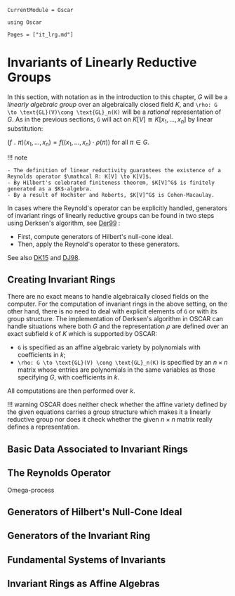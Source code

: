 ```@meta
CurrentModule = Oscar
```

```@setup oscar
using Oscar
```

```@contents
Pages = ["it_lrg.md"]
```

# Invariants of Linearly Reductive Groups

In this section, with notation as in the introduction to this chapter, $G$ will be a *linearly algebraic group* over an algebraically closed field $K$, and ``\rho: G \to \text{GL}(V)\cong \text{GL}_n(K)`` will be a *rational* representation of $G$. As in the previous sections, ``G`` will act on $K[V]\cong K[x_1, \dots, x_n]$ by linear substitution:

$(f \;\!   . \;\! \pi)  (x_1, \dots, x_n)  = f((x_1, \dots, x_n) \cdot \rho(\pi)) \text{ for all } \pi\in G.$


!!! note
    
    - The definition of linear reductivity guarantees the existence of a Reynolds operator $\mathcal R: K[V] \to K[V]$. 
    - By Hilbert's celebrated finiteness theorem, $K[V]^G$ is finitely generated as a $K$-algebra.
    - By a result of Hochster and Roberts, $K[V]^G$ is Cohen-Macaulay. 

In cases where the Reynold's operator can be explicitly handled, generators of invariant rings of linearly reductive groups can be found in two steps using Derksen's algorithm, see [Der99](@cite) :

- First, compute generators of Hilbert's null-cone ideal.
- Then, apply the Reynold's operator to these generators.

See also [DK15](@cite) and [DJ98](@cite).

## Creating Invariant Rings

There are no exact means to handle algebraically closed fields on the computer. For the computation of invariant rings in the above setting, on the other hand, there is no need to deal with explicit elements of ``G`` or with its group structure. The implementation of Derksen's algorithm in OSCAR can  handle situations where both $G$ and the representation $\rho$ are defined over an exact subfield $k$ of $K$ which is supported by OSCAR: 

- ``G`` is  specified as an affine algebraic variety by polynomials with coefficients in $k$;
- ``\rho: G \to \text{GL}(V) \cong \text{GL}_n(K)`` is specified by an $n\times n$ matrix whose entries are polynomials in the same variables as those specifying $G$, with coefficients in $k$.

All computations are then performed over $k$.

!!! warning
    OSCAR does neither check whether the affine variety defined by the given equations carries a group structure which makes it a linearly reductive group nor does it check whether the given $n\times n$ matrix really defines a representation.
    


## Basic Data Associated to Invariant Rings

## The Reynolds Operator

Omega-process

## Generators of Hilbert's Null-Cone Ideal

## Generators of the Invariant Ring

## Fundamental Systems of Invariants

## Invariant Rings as Affine Algebras






